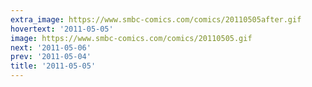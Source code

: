 ```yaml
---
extra_image: https://www.smbc-comics.com/comics/20110505after.gif
hovertext: '2011-05-05'
image: https://www.smbc-comics.com/comics/20110505.gif
next: '2011-05-06'
prev: '2011-05-04'
title: '2011-05-05'
---
```

